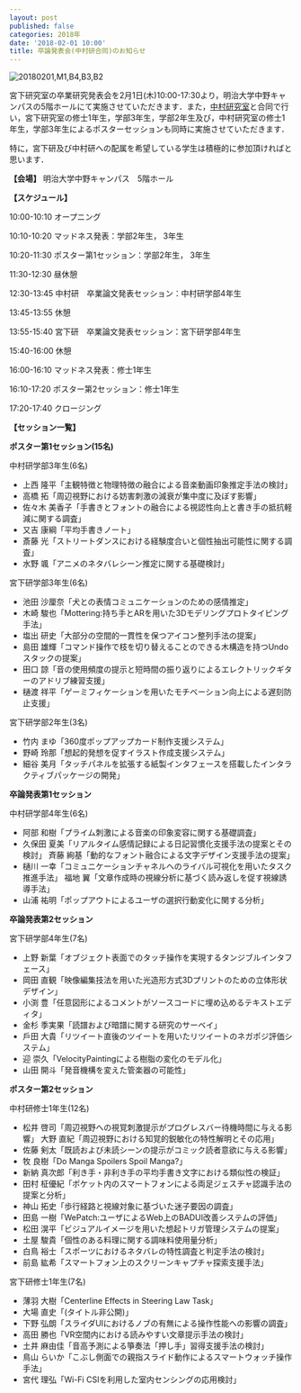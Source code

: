 ```yaml
---
layout: post
published: false
categories: 2018年
date: '2018-02-01 10:00'
title: 卒論発表会(中村研合同)のお知らせ
---
```

![20180201,M1,B4,B3,B2](https://lh3.googleusercontent.com/wt-saJHk9DmDsiX2dYi8OWN-dUT9K8MusmSWqGUdc1Mr4LlyKqM95DKMDRBAcanR3jmmucadcmGBULw-356TjU9PkYHW3T_sl5mvX1xfow94zQInS1FyPYbdQfyQc8L-ALSAV2N39YQxW8_867N7HrfUXGEKrmKArNcfVqtQTE0H9TTkke7juRWgV3iBiVCZ3aMIJWBf10e2HDujpJ0xFMYarJMPVNcce_iyuamUE7Aa4UNacRg3shvY1ipHQ17PBvb07_kd8vJbVOZhleKWYc2du7eUjxnE7b39oVXq7b-9ZOtPwZnGKK7sh69cn8__fHlu6BPGIj5rt5KTXMmxWe0EtRxT-i6xYa7ZqdQlVnymTRr5WgoyjtWhAlHm_NouHoBJimSXF9jLgMMtt4EJOK3hqPRV9pLhiji82MfW3Ha4LO6t2AHL525vuxJiliY1DpNNcafUvAHK6GYM4yFr2ABOBuaFC_zsDXyLWv6VVyihoaPWJhrnsjQIEKz4Zo7JtGoQIrpMadsp5opOi_WQSYGOIQPDZXStjOb-xQn0fSvad9-VhLaF8hkj9F33ZROklRLQlzQNS_ayCdsivtdpc1eHLNP9kldJMo2jqAM=w1426-h802-no?pageId=103824382426691254815)


宮下研究室の卒業研究発表会を2月1日(木)10:00-17:30より，明治大学中野キャンパスの5階ホールにて実施させていただきます．また，[中村研究室](http://nkmr-lab.org/)と合同で行い，宮下研究室の修士1年生，学部3年生，学部2年生及び，中村研究室の修士1年生，学部3年生によるポスターセッションも同時に実施させていただきます．

特に，宮下研及び中村研への配属を希望している学生は積極的に参加頂ければと思います．


**【会場】**
明治大学中野キャンパス　5階ホール

**【スケジュール】**

10:00-10:10 オープニング

10:10-10:20 マッドネス発表：学部2年生， 3年生

10:20-11:30 ポスター第1セッション：学部2年生， 3年生

11:30-12:30 昼休憩

12:30-13:45 中村研　卒業論文発表セッション：中村研学部4年生

13:45-13:55 休憩

13:55-15:40 宮下研　卒業論文発表セッション：宮下研学部4年生

15:40-16:00 休憩

16:00-16:10 マッドネス発表：修士1年生

16:10-17:20 ポスター第2セッション：修士1年生

17:20-17:40 クロージング

**【セッション一覧】**

**ポスター第1セッション(15名)**

中村研学部3年生(6名)

- 上⻄ 隆平「主観特徴と物理特徴の融合による音楽動画印象推定手法の検討」 
- 高橋 拓「周辺視野における妨害刺激の減衰が集中度に及ぼす影響」
- 佐々木 美香子「手書きとフォントの融合による視認性向上と書き手の抵抗軽減に関する調査」
- 又吉 康綱「平均手書きノート」
- 斎藤 光「ストリートダンスにおける経験度合いと個性抽出可能性に関する調査」 
- 水野 颯「アニメのネタバレシーン推定に関する基礎検討」


宮下研学部3年生(6名)

- 池田 沙厘奈「犬との表情コミュニケーションのための感情推定」
- 木崎 駿也「Mottering:持ち手とARを用いた3Dモデリングプロトタイピング手法」
- 塩出 研史「大部分の空間的一貫性を保つアイコン整列手法の提案」
- 島田 雄輝「コマンド操作で枝を切り替えることのできる木構造を持つUndoスタックの提案」
- 田口 諒「音の使用頻度の提示と短時間の振り返りによるエレクトリックギターのアドリブ練習支援」
- 樋渡 祥平「ゲーミフィケーションを用いたモチベーション向上による遅刻防止支援」


宮下研学部2年生(3名)

- 竹内 まゆ「360度ポップアップカード制作支援システム」
- 野崎 玲那「想起的発想を促すイラスト作成支援システム」
- 細谷 美月「タッチパネルを拡張する紙製インタフェースを搭載したインタラクティブパッケージの開発」



**卒論発表第1セッション**

中村研学部4年生(6名)

- 阿部 和樹「プライム刺激による音楽の印象変容に関する基礎調査」
- 久保田 夏美「リアルタイム感情記録による日記習慣化支援手法の提案とその検討」 ⻫藤 絢基「動的なフォント融合による文字デザイン支援手法の提案」
- 樋川 一幸「コミュニケーションチャネルへのライバル可視化を用いたタスク推進手法」 福地 翼「文章作成時の視線分析に基づく読み返しを促す視線誘導手法」
- 山浦 祐明「ポップアウトによるユーザの選択行動変化に関する分析」



**卒論発表第2セッション**

宮下研学部4年生(7名)

- 上野 新葉「オブジェクト表面でのタッチ操作を実現するタンジブルインタフェース」 
- 岡田 直観「映像編集技法を用いた光造形方式3Dプリントのための立体形状デザイン」 
- 小渕 豊「任意図形によるコメントがソースコードに埋め込めるテキストエディタ」 
- 金杉 季実果「読譜および暗譜に関する研究のサーベイ」
- 戶田 大貴「リツイート直後のツイートを用いたリツイートのネガポジ評価システム」 
- 迎 崇久「VelocityPaintingによる樹脂の変化のモデル化」
- 山田 開斗「発音機構を変えた管楽器の可能性」



**ポスター第2セッション**

中村研修士1年生(12名)

- 松井 啓司「周辺視野への視覚刺激提示がプログレスバー待機時間に与える影響」 大野 直紀「周辺視野における知覚的鋭敏化の特性解明とその応用」
- 佐藤 剣太「既読および未読シーンの提示がコミック読者意欲に与える影響」
- 牧 良樹「Do Manga Spoilers Spoil Manga?」
- 新納 真次郎「利き手・非利き手の平均手書き文字における類似性の検証」
- 田村 柾優紀「ポケット内のスマートフォンによる両足ジェスチャ認識手法の提案と分析」
- 神山 拓史「歩行経路と視線対象に基づいた迷子要因の調査」
- 田島 一樹「WePatch:ユーザによるWeb上のBADUI改善システムの評価」
- 松田 滉平「ビジュアルイメージを用いた想起トリガ管理システムの提案」
- 土屋 駿貴「個性のある料理に関する調味料使用量分析」
- 白鳥 裕士「スポーツにおけるネタバレの特性調査と判定手法の検討」
- 前島 紘希「スマートフォン上のスクリーンキャプチャ探索支援手法」


宮下研修士1年生(7名)

- 薄羽 大樹「Centerline Effects in Steering Law Task」
- 大場 直史「(タイトル非公開)」
- 下野 弘朗「スライダUIにおけるノブの有無による操作性能への影響の調査」 
- 高田 勝也「VR空間内における読みやすい文章提示手法の検討」
- 土井 麻由佳「音高予測による箏奏法「押し手」習得支援手法の検討」
- 鳥山 らいか「こぶし側面での親指スライド動作によるスマートウォッチ操作手法」
- 宮代 理弘「Wi-Fi CSIを利用した室内センシングの応用検討」
